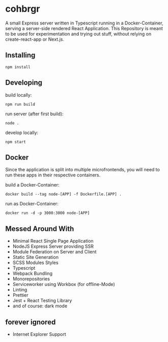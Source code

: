 # cohbrgr

A small Express server written in Typescript running in a Docker-Container, serving a server-side rendered React Application.
This Repository is meant to be used for experimentation and trying out stuff, without relying on create-react-app or Next.js.

## Installing

```
npm install
```

## Developing

build locally:

```
npm run build
```

run server (after first build):

```
node .
```

develop locally:

```
npm start
```

## Docker

Since the application is split into multiple microfrontends, you will need to run these apps in their respective containers.

build a Docker-Container:

```
docker build --tag node-[APP] -f Dockerfile.[APP] .
```

run as Docker-Container:

```
docker run -d -p 3000:3000 node-[APP]
```

## Messed Around With

- Minimal React Single Page Application
- NodeJS Express Server providing SSR
- Module Federation on Server and Client
- Static Site Generation
- SCSS Modules Styles
- Typescript
- Webpack Bundling
- Monorepositories
- Serviceworker using Workbox (for offline-Mode)
- Linting
- Prettier
- Jest + React Testing Library
- and of course: dark mode

## forever ignored

- Internet Explorer Support
